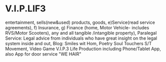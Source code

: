# V.I.P.LIF3
entertainment, sells(new&amp;used) products, goods, e)Service(read service agreements), f) Insurance, g) Finance (home, Motor Vehicle- includes RVS/Motor Scooters), any and all tangible /intangible property), Paralegal Service: Legal advice from individuals who have great insight on the legal system inside and out, Blog: Smiles wit Hom, Poetry Soul Touchers S/T Movement, Video Game V.I.P.3 Life Production including Phone/Tablet App, also App for door service "WE HAIR"
